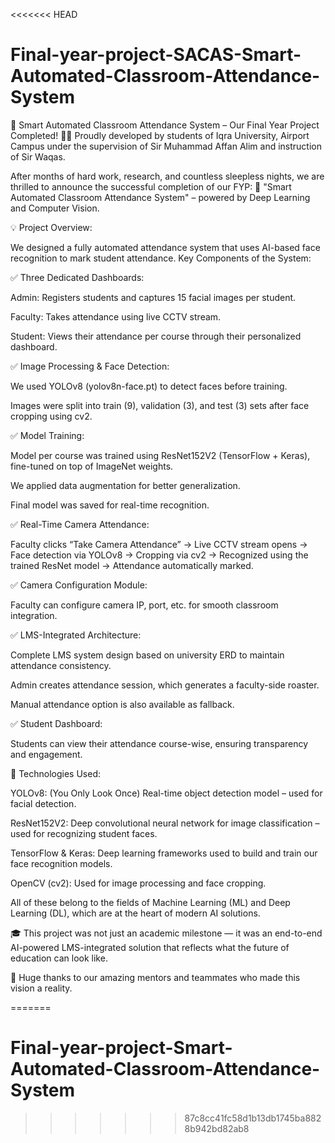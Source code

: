 <<<<<<< HEAD
# Final-year-project-SACAS-Smart-Automated-Classroom-Attendance-System

🚀 Smart Automated Classroom Attendance System – Our Final Year Project Completed! 🧠📸
Proudly developed by students of Iqra University, Airport Campus under the supervision of Sir Muhammad Affan Alim and instruction of Sir Waqas.

After months of hard work, research, and countless sleepless nights, we are thrilled to announce the successful completion of our FYP:
📍 "Smart Automated Classroom Attendance System" – powered by Deep Learning and Computer Vision.

💡 Project Overview:

We designed a fully automated attendance system that uses AI-based face recognition to mark student attendance.
Key Components of the System:

✅ Three Dedicated Dashboards:

Admin: Registers students and captures 15 facial images per student.

Faculty: Takes attendance using live CCTV stream.

Student: Views their attendance per course through their personalized dashboard.


✅ Image Processing & Face Detection:

We used YOLOv8 (yolov8n-face.pt) to detect faces before training.

Images were split into train (9), validation (3), and test (3) sets after face cropping using cv2.


✅ Model Training:

Model per course was trained using ResNet152V2 (TensorFlow + Keras), fine-tuned on top of ImageNet weights.

We applied data augmentation for better generalization.

Final model was saved for real-time recognition.


✅ Real-Time Camera Attendance:

Faculty clicks “Take Camera Attendance” → Live CCTV stream opens → Face detection via YOLOv8 → Cropping via cv2 → Recognized using the trained ResNet model → Attendance automatically marked.


✅ Camera Configuration Module:

Faculty can configure camera IP, port, etc. for smooth classroom integration.


✅ LMS-Integrated Architecture:

 Complete LMS system design based on university ERD to maintain attendance consistency.

Admin creates attendance session, which generates a faculty-side roaster.

Manual attendance option is also available as fallback.


✅ Student Dashboard:

Students can view their attendance course-wise, ensuring transparency and engagement.


🔧 Technologies Used:

YOLOv8: (You Only Look Once) Real-time object detection model – used for facial detection.

ResNet152V2: Deep convolutional neural network for image classification – used for recognizing student faces.

TensorFlow & Keras: Deep learning frameworks used to build and train our face recognition models.

OpenCV (cv2): Used for image processing and face cropping.

All of these belong to the fields of Machine Learning (ML) and Deep Learning (DL), which are at the heart of modern AI solutions.


🎓 This project was not just an academic milestone — it was an end-to-end AI-powered LMS-integrated solution that reflects what the future of education can look like.

🙌 Huge thanks to our amazing mentors and teammates who made this vision a reality.



=======
# Final-year-project-Smart-Automated-Classroom-Attendance-System
>>>>>>> 87c8cc41fc58d1b13db1745ba8828b942bd82ab8
